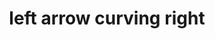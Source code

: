 ---
layout: symbols
title: left arrow curving right
emoji: left_arrow_curving_right
permalink: ↪.html
---
